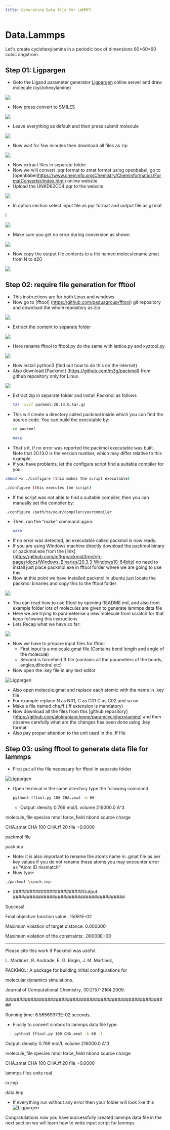 ```yaml
---
title: Generating Data file for LAMMPS
---
```


# Data.Lammps

Let's create cyclohexylamine in a periodic box of dimensions 60\*60\*60 cubic angstrom.

## Step 01: Ligpargen

- Goto the Ligand parameter generator [Ligpargen](http://zarbi.chem.yale.edu/ligpargen/moleculeDraw.html) online server and draw molecule (cyclohexylamine)

<p align="left">
  <img src="https://github.com/alokranjancheme/alokranjan/blob/main/_images/unnamed%20(16).png" />
</p>

- Now press convert to SMILES 

<p align="left">
  <img src="https://github.com/alokranjancheme/alokranjan/blob/main/_images/unnamed%20(15).png" />
</p>

- Leave everything as default and then press submit molecule

<p align="left">
  <img src="https://github.com/alokranjancheme/alokranjan/blob/main/_images/unnamed%20(14).png" />
</p>

- Now wait for few minutes then download all files as zip

<p align="left">
  <img src="https://github.com/alokranjancheme/alokranjan/blob/main/_images/unnamed%20(13).png" />
</p>

- Now extract files in separate folder
- Now we will convert .pqr format to zmat format using openbabel, go to [openbabel(https://www.cheminfo.org/Chemistry/Cheminformatics/FormatConverter/index.html) online website
- Upload the UNKD62CC4.pqr to the website

<p align="left">
  <img src="https://github.com/alokranjancheme/alokranjan/blob/main/_images/unnamed%20(11).png" />
</p>

- In option section select input file as pqr format and output file as gzmat

!<p align="left">
  <img src="https://github.com/alokranjancheme/alokranjan/blob/main/_images/unnamed%20(10).png" />
</p>

- Make sure you get no error during conversion as shown

<p align="left">
  <img src="https://github.com/alokranjancheme/alokranjan/blob/main/_images/unnamed%20(9).png" />
</p>

- Now copy the output file contents to a file named moleculename.zmat from N to d20

<p align="left">
  <img src="https://github.com/alokranjancheme/alokranjan/blob/main/_images/unnamed%20(8).png" />
</p>

## Step 02: require file generation for fftool

- This instructions are for both Linux and windows
- Now go to [fftool] (https://github.com/paduagroup/fftool) git repository and download the whole repository as zip

<p align="left">
  <img src="https://github.com/alokranjancheme/alokranjan/blob/main/_images/unnamed%20(7).png" />
</p>

- Extract the content to separate folder

<p align="left">
  <img src="https://github.com/alokranjancheme/alokranjan/blob/main/_images/unnamed%20(6).png" />
</p>

- Here rename fftool to fftool.py do the same with lattice.py and xyztool.py

<p align="left">
  <img src="https://github.com/alokranjancheme/alokranjan/blob/main/_images/unnamed%20(5).png" />
</p>

- Now install python3 (find out how to do this on the internet)
- Also download [Packmol] (https://github.com/m3g/packmol) from github repository only for Linux

<p align="left">
  <img src="https://github.com/alokranjancheme/alokranjan/blob/main/_images/unnamed%20(21).png" />
</p>

- Extract zip in separate folder and install Packmol as follows
  ```bash
  tar -xvzf packmol-20.13.0.tar.gz
  ```
- This will create a directory called packmol inside which you can find the source code. You can build the executable by:
  ```bash
  cd packmol
  ```
  ```bash
  make
  ```
- That's it, if no error was reported the packmol executable was built. Note that 20.13.0 is the version number, which may differ relative to this example.
- If you have problems, let the configure script find a suitable compiler for you:
 ```bash
 chmod +x ./configure (this makes the script executable)
 ```
  ```bash
  ./configure (this executes the script)
  ```
- If the script was not able to find a suitable compiler, then you can manually set the compiler by:
 ```bash
 ./configure /path/to/your/compiler/yourcompiler
 ```
- Then, run the "make" command again:
  ```bash 
  make
  ```
- If no error was detected, an executable called packmol is now ready.
- If you are using Windows machine directly download the packmol binary or packmol.exe from the [link] (https://github.com/m3g/packmol/tree/gh-pages/docs/Windows_Binaries/20.3.3-Windows10-64bits) no need to install just place packmol.exe in fftool forder where we are going to use this
- Now at this point we have installed packmol in ubuntu just locate the packmol binaries and copy this to the fftool folder

<p align="left">
  <img src="https://github.com/alokranjancheme/alokranjan/blob/main/_images/unnamed%20(4).png" />
</p>

- You can read how to use fftool by opening README.md, and also from example folder lots of molecules are given to generate lammps data file
- Here we are trying to parameterise a new molecule from scratch for that keep following this instructions
- Lets Recap what we have so far:

<p align="left">
  <img src="https://user-images.githubusercontent.com/125783050/222965145-51c6be2f-3175-4e06-904f-2b61a0db3c4c.png" />
</p>

- Now we have to prepare input files for fftool
  - First input is a molecule.gmat file (Contains bond length and angle of the molecule)
  - Second is forcefield.ff file (contains all the parameters of the bonds, angles,dihedral etc)
- Now open the .key file in any text editor

![Ligpargen](https://github.com/alokranjancheme/alokranjan/blob/main/_images/unnamed%20(12).png)

- Also open molecule.gmat and replace each atomic with the name in .key file
- For example replace N as N01, C as C01 C as C02 and so on
- Make a file named cha.ff (.ff extension is mandatory)
- Now download all the files from this [github repository] (https://github.com/alokranjancheme/paramcyclohexylamine) and then observe carefully what are the changes has been done using .key format
- Also pay proper attention to the unit used in the .ff file

## Step 03: using fftool to generate data file for lammps

- First put all the file necessary for fftool in separate folder

![Ligpargen](https://github.com/alokranjancheme/alokranjan/blob/main/_images/unnamed%20(2).png)

- Open terminal in the same directory type the following command

  ```bash
  python3 fftool.py 100 CHA.zmat -b 60
  ```
  - Output: density 0.769 mol/L volume 216000.0 A^3

molecule\_file species nmol force\_field nbond source charge

CHA.zmat CHA 100 CHA.ff 20 file +0.0000

packmol file

pack.inp

- Note: it is also important to rename the atoms name in .gmat file as per key values if you do not rename these atoms you may encounter error as "Atom ID mismatch"
- Now type:

 ```bash
 ./packmol \<pack.inp
 ```
  - #########################Output: ########################################

Success!

Final objective function value: .15081E-02

Maximum violation of target distance: 0.000000

Maximum violation of the constraints: .00000E+00

--------------------------------------------------------------------------------

Please cite this work if Packmol was useful:

L. Martinez, R. Andrade, E. G. Birgin, J. M. Martinez,

PACKMOL: A package for building initial configurations for

molecular dynamics simulations.

Journal of Computational Chemistry, 30:2157-2164,2009.

##########################################################

Running time: 6.56569973E-02 seconds.

- Finally to convert simbox to lammps data file type:
```bash
  - python3 fftool.py 100 CHA.zmat -b 60 -l
```

Output: density 0.769 mol/L volume 216000.0 A^3

molecule\_file species nmol force\_field nbond source charge

CHA.zmat CHA 100 CHA.ff 20 file +0.0000

lammps files units real

in.lmp

data.lmp

- If everything run without any error then your folder will look like this
![Ligpargen](https://github.com/alokranjancheme/alokranjan/blob/main/_images/unnamed%20(1).png)

Congratulations now you have successfully created lammps data file in the next section we will learn how to write input script for lammps
